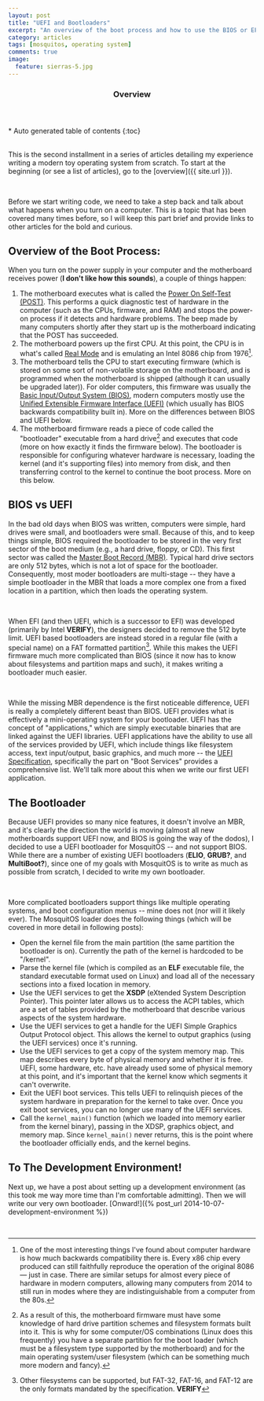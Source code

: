 ```yaml
---
layout: post
title: "UEFI and Bootloaders"
excerpt: "An overview of the boot process and how to use the BIOS or EFI firmware to load your operating system."
category: articles
tags: [mosquitos, operating system]
comments: true
image:
  feature: sierras-5.jpg
---
```


<section id="table-of-contents" class="toc">
  <header>
    <h3>Overview</h3>
  </header>
  <div id="drawer" markdown="1">
*  Auto generated table of contents
{:toc}
  </div>
</section>
 

This is the second installment in a series of articles detailing my experience writing a modern toy operating system from scratch. To start at the beginning (or see a list of articles), go to the [overview]({{ site.url }}).

 

Before we start writing code, we need to take a step back and talk about what happens when you turn on a computer. This is a topic that has been covered many times before, so I will keep this part brief and provide links to other articles for the bold and curious.


Overview of the Boot Process:
-----------------------------


When you turn on the power supply in your computer and the motherboard receives power (**I don't like how this sounds**), a couple of things happen:

1.  The motherboard executes what is called the [Power On Self-Test (POST)](http://en.wikipedia.org/wiki/Power-on_self-test). This performs a quick diagnostic test of hardware in the computer (such as the CPUs, firmware, and RAM) and stops the power-on process if it detects and hardware problems. The beep made by many computers shortly after they start up is the motherboard indicating that the POST has succeeded.
2.  The motherboard powers up the first CPU. At this point, the CPU is in what's called [Real Mode](http://en.wikipedia.org/wiki/Real_mode) and is emulating an Intel 8086 chip from 1976[^1].
3.  The motherboard tells the CPU to start executing firmware (which is stored on some sort of non-volatile storage on the motherboard, and is programmed when the motherboard is shipped (although it can usually be upgraded later)). For older computers, this firmware was usually the [Basic Input/Output System (BIOS)](http://en.wikipedia.org/wiki/BIOS), modern computers mostly use the [Unified Extensible Firmware Interface (UEFI)](http://en.wikipedia.org/wiki/Unified_Extensible_Firmware_Interface) (which usually has BIOS backwards compatibility built in). More on the differences between BIOS and UEFI below.
4.  The motherboard firmware reads a piece of code called the "bootloader" executable from a hard drive[^2] and executes that code (more on how exactly it finds the firmware below). The bootloader is responsible for configuring whatever hardware is necessary, loading the kernel (and it's supporting files) into memory from disk, and then transferring control to the kernel to continue the boot process. More on this below.


BIOS vs UEFI
--------------

In the bad old days when BIOS was written, computers were simple, hard drives were small, and bootloaders were small. Because of this, and to keep things simple, BIOS required the bootloader to be stored in the very first sector of the boot medium (e.g., a hard drive, floppy, or CD). This first sector was called the [Master Boot Record (MBR)](http://en.wikipedia.org/wiki/Master_boot_record). Typical hard drive sectors are only 512 bytes, which is not a lot of space for the bootloader. Consequently, most moder bootloaders are multi-stage -- they have a simple bootloader in the MBR that loads a more complex one from a fixed location in a partition, which then loads the operating system.

 

When EFI (and then UEFI, which is a successor to EFI) was developed (primarily by Intel **VERIFY**), the designers decided to remove the 512 byte limit. UEFI based bootloaders are instead stored in a regular file (with a special name) on a FAT formatted partition[^3]. While this makes the UEFI firmware much more complicated than BIOS (since it now has to know about filesystems and partition maps and such), it makes writing a bootloader much easier.

 

While the missing MBR dependence is the first noticeable difference, UEFI is really a completely different beast than BIOS. UEFI provides what is effectively a mini-operating system for your bootloader. UEFI has the concept of "applications," which are simply executable binaries that are linked against the UEFI libraries. UEFI applications have the ability to use all of the services provided by UEFI, which include things like filesystem access, text input/output, basic graphics, and much more -- the [UEFI Specification](http://www.uefi.org/specifications), specifically the part on "Boot Services" provides a comprehensive list. We'll talk more about this when we write our first UEFI application.


The Bootloader
--------------

Because UEFI provides so many nice features, it doesn't involve an MBR, and it's clearly the direction the world is moving (almost all new motherboards support UEFI now, and BIOS is going the way of the dodos), I decided to use a UEFI bootloader for MosquitOS -- and not support BIOS. While there are a number of existing UEFI bootloaders (**ELIO**, **GRUB?**, and **MultiBoot?**), since one of my goals with MosquitOS is to write as much as possible from scratch, I decided to write my own bootloader.

 

More complicated bootloaders support things like multiple operating systems, and boot configuration menus -- mine does not (nor will it likely ever). The MosquitOS loader does the following things (which will be covered in more detail in following posts):

- Open the kernel file from the main partition (the same partition the bootloader is on). Currently the path of the kernel is hardcoded to be "/kernel".
- Parse the kernel file (which is compiled as an **ELF** executable file, the standard executable format used on Linux) and load all of the necessary sections into a fixed location in memory.
- Use the UEFI services to get the **XSDP** (eXtended System Description Pointer). This pointer later allows us to access the ACPI tables, which are a set of tables provided by the motherboard that describe various aspects of the system hardware.
- Use the UEFI services to get a handle for the UEFI Simple Graphics Output Protocol object. This allows the kernel to output graphics (using the UEFI services) once it's running.
- Use the UEFI services to get a copy of the system memory map. This map describes every byte of physical memory and whether it is free. UEFI, some hardware, etc. have already used some of physical memory at this point, and it's important that the kernel know which segments it can't overwrite.
- Exit the UEFI boot services. This tells UEFI to relinquish pieces of the system hardware in preparation for the kernel to take over. Once you exit boot services, you can no longer use many of the UEFI services.
- Call the `kernel_main()` function (which we loaded into memory earlier from the kernel binary), passing in the XDSP, graphics object, and memory map. Since `kernel_main()` never returns, this is the point where the bootloader officially ends, and the kernel begins.


To The Development Environment!
-------------------------------

Next up, we have a post about setting up a development environment (as this took me way more time than I'm comfortable admitting). Then we will write our very own bootloader. [Onward!]({% post_url 2014-10-07-development-environment %})

 

[^1]: One of the most interesting things I've found about computer hardware is how much backwards compatibility there is. Every x86 chip every produced can still faithfully reproduce the operation of the original 8086 — just in case. There are similar setups for almost every piece of hardware in modern computers, allowing many computers from 2014 to still run in modes where they are indistinguishable from a computer from the 80s.

[^2]: As a result of this, the motherboard firmware must have some knowledge of hard drive partition schemes and filesystem formats built into it. This is why for some computer/OS combinations (Linux does this frequently) you have a separate partition for the boot loader (which must be a filesystem type supported by the motherboard) and for the main operating system/user filesystem (which can be something much more modern and fancy).

[^3]: Other filesystems can be supported, but FAT-32, FAT-16, and FAT-12 are the only formats mandated by the specification. **VERIFY**